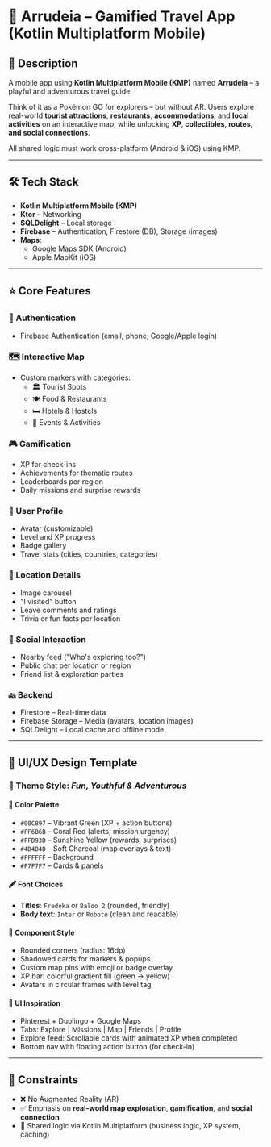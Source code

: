 # 🧭 Arrudeia – Gamified Travel App (Kotlin Multiplatform Mobile)

## 📖 Description

A mobile app using **Kotlin Multiplatform Mobile (KMP)** named **Arrudeia** – a playful and adventurous travel guide.

Think of it as a Pokémon GO for explorers – but without AR. Users explore real-world **tourist attractions**, **restaurants**, **accommodations**, and **local activities** on an interactive map, while unlocking **XP, collectibles, routes, and social connections**.

All shared logic must work cross-platform (Android & iOS) using KMP.

---

## 🛠️ Tech Stack

- **Kotlin Multiplatform Mobile (KMP)**
- **Ktor** – Networking
- **SQLDelight** – Local storage
- **Firebase** – Authentication, Firestore (DB), Storage (images)
- **Maps**:
  - Google Maps SDK (Android)
  - Apple MapKit (iOS)

---

## ⭐ Core Features

### 🔐 Authentication
- Firebase Authentication (email, phone, Google/Apple login)

### 🗺️ Interactive Map
- Custom markers with categories:
  - 🏛️ Tourist Spots
  - 🍽️ Food & Restaurants
  - 🛏️ Hotels & Hostels
  - 🎉 Events & Activities

### 🎮 Gamification
- XP for check-ins
- Achievements for thematic routes
- Leaderboards per region
- Daily missions and surprise rewards

### 👤 User Profile
- Avatar (customizable)
- Level and XP progress
- Badge gallery
- Travel stats (cities, countries, categories)

### 📍 Location Details
- Image carousel
- "I visited" button
- Leave comments and ratings
- Trivia or fun facts per location

### 💬 Social Interaction
- Nearby feed ("Who's exploring too?")
- Public chat per location or region
- Friend list & exploration parties

### 🔙 Backend
- Firestore – Real-time data
- Firebase Storage – Media (avatars, location images)
- SQLDelight – Local cache and offline mode

---

## 🎨 UI/UX Design Template

### 🎉 Theme Style: *Fun, Youthful & Adventurous*

#### 🎨 Color Palette
- `#00C897` – Vibrant Green (XP + action buttons)
- `#FF6B6B` – Coral Red (alerts, mission urgency)
- `#FFD93D` – Sunshine Yellow (rewards, surprises)
- `#4D4D4D` – Soft Charcoal (map overlays & text)
- `#FFFFFF` – Background
- `#F7F7F7` – Cards & panels

#### 🖋️ Font Choices
- **Titles**: `Fredoka` or `Baloo 2` (rounded, friendly)
- **Body text**: `Inter` or `Roboto` (clean and readable)

#### 🧩 Component Style
- Rounded corners (radius: 16dp)
- Shadowed cards for markers & popups
- Custom map pins with emoji or badge overlay
- XP bar: colorful gradient fill (green → yellow)
- Avatars in circular frames with level tag

#### 📱 UI Inspiration
- Pinterest + Duolingo + Google Maps
- Tabs: Explore | Missions | Map | Friends | Profile
- Explore feed: Scrollable cards with animated XP when completed
- Bottom nav with floating action button (for check-in)

---

## 🔐 Constraints
- ❌ No Augmented Reality (AR)
- ✅ Emphasis on **real-world map exploration**, **gamification**, and **social connection**
- 🔁 Shared logic via Kotlin Multiplatform (business logic, XP system, caching)